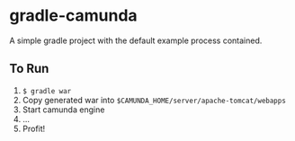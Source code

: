 # gradle-camunda
A simple gradle project with the default example process contained.  

## To Run
1. `$ gradle war`
2. Copy generated war into `$CAMUNDA_HOME/server/apache-tomcat/webapps`
3. Start camunda engine
4. ...
5. Profit!
